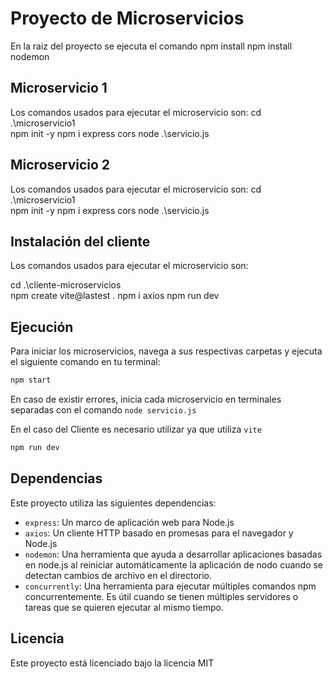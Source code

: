 # Proyecto de Microservicios

En la raiz del proyecto se ejecuta el comando 
npm install
npm install nodemon

## Microservicio 1

Los comandos usados para ejecutar el microservicio son:
cd .\microservicio1\
npm init -y
npm i express cors
node .\servicio.js

## Microservicio 2

Los comandos usados para ejecutar el microservicio son:
cd .\microservicio1\
npm init -y
npm i express cors
node .\servicio.js

## Instalación del cliente

Los comandos usados para ejecutar el microservicio son:

cd .\cliente-microservicios\
npm create vite@lastest .
npm i axios
npm run dev

## Ejecución

Para iniciar los microservicios, navega a sus respectivas carpetas y ejecuta el siguiente comando en tu terminal:

```bash
npm start
```
En caso de existir errores, inicia cada microservicio en terminales separadas con el comando `node servicio.js`

En el caso del Cliente es necesario utilizar ya que utiliza `vite`

```bash
npm run dev
```

## Dependencias

Este proyecto utiliza las siguientes dependencias:

- `express`: Un marco de aplicación web para Node.js
- `axios`: Un cliente HTTP basado en promesas para el navegador y Node.js
- `nodemon`: Una herramienta que ayuda a desarrollar aplicaciones basadas en node.js al reiniciar automáticamente la aplicación de nodo cuando se detectan cambios de archivo en el directorio.
- `concurrently`: Una herramienta para ejecutar múltiples comandos npm concurrentemente. Es útil cuando se tienen múltiples servidores o tareas que se quieren ejecutar al mismo tiempo.

## Licencia

Este proyecto está licenciado bajo la licencia MIT